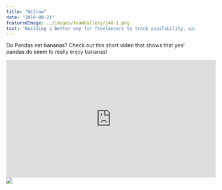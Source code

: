 ```yaml
---
title: "Willow"
date: "2019-08-21"
featuredImage: ../images/teamGallery/140-1.png
text: "Building a better way for freelancers to track availability, cashflow, and more."
---
```


Do Pandas eat bananas? Check out this short video that shows that yes! pandas do
seem to really enjoy bananas!

<iframe width="560" height="315" src="https://www.youtube.com/embed/4SZl1r2O_bY" frameborder="0" allowfullscreen></iframe>

<img src="https://via.placeholder.com/150" />
